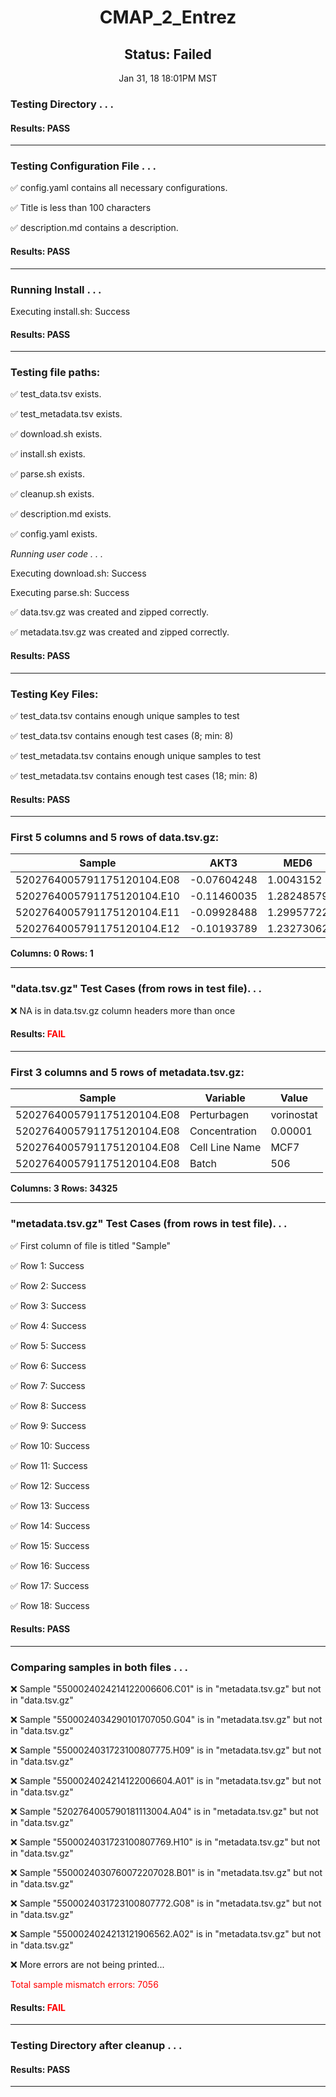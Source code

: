 <h1><center>CMAP_2_Entrez</center></h1>
<h2><center> Status: Failed </center></h2>
<center>Jan 31, 18 18:01PM MST</center>


### Testing Directory . . .

#### Results: PASS
---
### Testing Configuration File . . .

&#9989;	config.yaml contains all necessary configurations.

&#9989;	Title is less than 100 characters

&#9989;	description.md contains a description.

#### Results: PASS
---
### Running Install . . .

Executing install.sh: Success

#### Results: PASS
---

### Testing file paths:

&#9989;	test_data.tsv exists.

&#9989;	test_metadata.tsv exists.

&#9989;	download.sh exists.

&#9989;	install.sh exists.

&#9989;	parse.sh exists.

&#9989;	cleanup.sh exists.

&#9989;	description.md exists.

&#9989;	config.yaml exists.

*Running user code . . .*

Executing download.sh: Success

Executing parse.sh: Success

&#9989;	data.tsv.gz was created and zipped correctly.

&#9989;	metadata.tsv.gz was created and zipped correctly.

#### Results: PASS
---
### Testing Key Files:

&#9989;	test_data.tsv contains enough unique samples to test

&#9989;	test_data.tsv contains enough test cases (8; min: 8)

&#9989;	test_metadata.tsv contains enough unique samples to test

&#9989;	test_metadata.tsv contains enough test cases (18; min: 8)

#### Results: PASS
---

### First 5 columns and 5 rows of data.tsv.gz:

|	Sample	|	AKT3	|	MED6	|	NR2E3	|	NAALAD2	|
|	---	|	---	|	---	|	---	|	---	|
|	5202764005791175120104.E08	|	-0.07604248	|	1.0043152	|	-0.06929116	|	-0.19717948	|
|	5202764005791175120104.E10	|	-0.11460035	|	1.28248579	|	-0.03530519	|	-0.1545126	|
|	5202764005791175120104.E11	|	-0.09928488	|	1.29957722	|	-0.0648402	|	-0.11181129	|
|	5202764005791175120104.E12	|	-0.10193789	|	1.23273062	|	-0.05491299	|	-0.10846203	|

**Columns: 0 Rows: 1**

---
### "data.tsv.gz" Test Cases (from rows in test file). . .

&#10060;	NA is in data.tsv.gz column headers more than once

#### Results: **<font color="red">FAIL</font>**
---
### First 3 columns and 5 rows of metadata.tsv.gz:

|	Sample	|	Variable	|	Value	|
|	---	|	---	|	---	|
|	5202764005791175120104.E08	|	Perturbagen	|	vorinostat	|
|	5202764005791175120104.E08	|	Concentration	|	0.00001	|
|	5202764005791175120104.E08	|	Cell Line Name	|	MCF7	|
|	5202764005791175120104.E08	|	Batch	|	506	|

**Columns: 3 Rows: 34325**

---
### "metadata.tsv.gz" Test Cases (from rows in test file). . .

&#9989;	First column of file is titled "Sample"

&#9989;	Row 1: Success

&#9989;	Row 2: Success

&#9989;	Row 3: Success

&#9989;	Row 4: Success

&#9989;	Row 5: Success

&#9989;	Row 6: Success

&#9989;	Row 7: Success

&#9989;	Row 8: Success

&#9989;	Row 9: Success

&#9989;	Row 10: Success

&#9989;	Row 11: Success

&#9989;	Row 12: Success

&#9989;	Row 13: Success

&#9989;	Row 14: Success

&#9989;	Row 15: Success

&#9989;	Row 16: Success

&#9989;	Row 17: Success

&#9989;	Row 18: Success

#### Results: PASS
---
### Comparing samples in both files . . .

&#10060;	 Sample "5500024024214122006606.C01" is in "metadata.tsv.gz" but not in "data.tsv.gz"

&#10060;	 Sample "5500024034290101707050.G04" is in "metadata.tsv.gz" but not in "data.tsv.gz"

&#10060;	 Sample "5500024031723100807775.H09" is in "metadata.tsv.gz" but not in "data.tsv.gz"

&#10060;	 Sample "5500024024214122006604.A01" is in "metadata.tsv.gz" but not in "data.tsv.gz"

&#10060;	 Sample "5202764005790181113004.A04" is in "metadata.tsv.gz" but not in "data.tsv.gz"

&#10060;	 Sample "5500024031723100807769.H10" is in "metadata.tsv.gz" but not in "data.tsv.gz"

&#10060;	 Sample "5500024030760072207028.B01" is in "metadata.tsv.gz" but not in "data.tsv.gz"

&#10060;	 Sample "5500024031723100807772.G08" is in "metadata.tsv.gz" but not in "data.tsv.gz"

&#10060;	 Sample "5500024024213121906562.A02" is in "metadata.tsv.gz" but not in "data.tsv.gz"

&#10060;	 More errors are not being printed...

<font color="red">Total sample mismatch errors: 7056</font>

#### Results: **<font color="red">FAIL</font>**

---
### Testing Directory after cleanup . . .

#### Results: PASS
---
